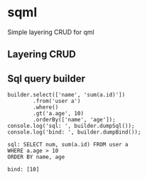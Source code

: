 # sqml

Simple layering CRUD for qml

## Layering CRUD

## Sql query builder

```
builder.select(['name', 'sum(a.id)'])
        .from('user a')
        .where()
        .gt('a.age', 10)
        .orderBy(['name', 'age']);
console.log('sql: ', builder.dumpSql());
console.log('bind: ', builder.dumpBind());
```

```
sql: SELECT num, sum(a.id) FROM user a
WHERE a.age > 10
ORDER BY name, age

bind: [10]
```
